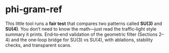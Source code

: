 # phi-gram-ref
This little tool runs a **fair test** that compares two patterns called **SU(3)** and **SU(4)**. You don’t need to know the math—just read the traffic‑light style summary it prints.  End‑to‑end validation of the geometric filter (Sections 2–4) and the one‑loop bridge for SU(3) vs SU(4), with ablations, stability checks, and transparent scans.
